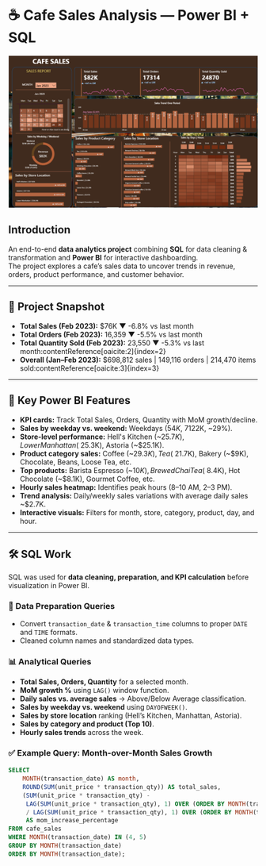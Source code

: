 # ☕ Cafe Sales Analysis — Power BI + SQL

![Report View](/Page%201.png)

## Introduction
An end-to-end **data analytics project** combining **SQL** for data cleaning & transformation and **Power BI** for interactive dashboarding.  
The project explores a cafe’s sales data to uncover trends in revenue, orders, product performance, and customer behavior.  

---

## 🚀 Project Snapshot
- **Total Sales (Feb 2023):** $76K ▼ -6.8% vs last month  
- **Total Orders (Feb 2023):** 16,359 ▼ -5.5% vs last month  
- **Total Quantity Sold (Feb 2023):** 23,550 ▼ -5.3% vs last month:contentReference[oaicite:2]{index=2}  
- **Overall (Jan–Feb 2023):** $698,812 sales | 149,116 orders | 214,470 items sold:contentReference[oaicite:3]{index=3}

---

## 📌 Key Power BI Features
- **KPI cards:** Track Total Sales, Orders, Quantity with MoM growth/decline.  
- **Sales by weekday vs. weekend:** Weekdays ($54K, ~71%) vs Weekends ($22K, ~29%).  
- **Store-level performance:** Hell's Kitchen (~$25.7K), Lower Manhattan (~$25.3K), Astoria (~$25.1K).  
- **Product category sales:** Coffee (~$29.3K), Tea (~$21.7K), Bakery (~$9K), Chocolate, Beans, Loose Tea, etc.  
- **Top products:** Barista Espresso (~$10K), Brewed Chai Tea (~$8.4K), Hot Chocolate (~$8.1K), Gourmet Coffee, etc.  
- **Hourly sales heatmap:** Identifies peak hours (8–10 AM, 2–3 PM).  
- **Trend analysis:** Daily/weekly sales variations with average daily sales ~$2.7K.  
- **Interactive visuals:** Filters for month, store, category, product, day, and hour.  

---

## 🛠 SQL Work
SQL was used for **data cleaning, preparation, and KPI calculation** before visualization in Power BI.  

### 🔧 Data Preparation Queries
- Convert `transaction_date` & `transaction_time` columns to proper `DATE` and `TIME` formats.  
- Cleaned column names and standardized data types.  

### 📊 Analytical Queries
- **Total Sales, Orders, Quantity** for a selected month.  
- **MoM growth %** using `LAG()` window function.  
- **Daily sales vs. average sales** → Above/Below Average classification.  
- **Sales by weekday vs. weekend** using `DAYOFWEEK()`.  
- **Sales by store location** ranking (Hell’s Kitchen, Manhattan, Astoria).  
- **Sales by category and product (Top 10)**.  
- **Hourly sales trends** across the week. 


### ✅ Example Query: Month-over-Month Sales Growth
```sql
SELECT 
    MONTH(transaction_date) AS month,
    ROUND(SUM(unit_price * transaction_qty)) AS total_sales,
    (SUM(unit_price * transaction_qty) - 
     LAG(SUM(unit_price * transaction_qty), 1) OVER (ORDER BY MONTH(transaction_date))) 
     / LAG(SUM(unit_price * transaction_qty), 1) OVER (ORDER BY MONTH(transaction_date)) * 100 
     AS mom_increase_percentage
FROM cafe_sales
WHERE MONTH(transaction_date) IN (4, 5)
GROUP BY MONTH(transaction_date)
ORDER BY MONTH(transaction_date);
 


